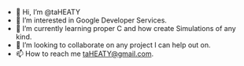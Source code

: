 - 👋 Hi, I’m @taHEATY
- 👀 I’m interested in Google Developer Services.
- 🌱 I’m currently learning proper C and how create Simulations of any kind.
- 💞️ I’m looking to collaborate on any project I can help out on.
- 📫 How to reach me taHEATY@gmail.com.

<!---
taHEATY/taHEATY is a ✨ special ✨ repository because its `README.md` (this file) appears on your GitHub profile.
You can click the Preview link to take a look at your changes.
--->
